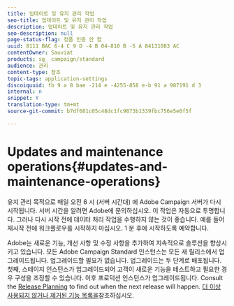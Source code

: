 ```yaml
---
title: 업데이트 및 유지 관리 작업
seo-title: 업데이트 및 유지 관리 작업
description: 업데이트 및 유지 관리 작업
seo-description: null
page-status-flag: 정품 인증 안 함
uuid: 8111 BAC 6-4 C 9 D -4 B 04-810 B -5 A 84131083 AC
contentOwner: Sauviat
products: sg_ campaign/standard
audience: 관리
content-type: 참조
topic-tags: application-settings
discoiquuid: fb 9 a 8 bae -214 e -4255-858 e-b 91 a 987191 d 3
internal: n
snippet: Y
translation-type: tm+mt
source-git-commit: b7df681c05c48dc1fc9873b1339fbc756e5e0f5f

---
```



# Updates and maintenance operations{#updates-and-maintenance-operations}

유지 관리 목적으로 매일 오전 6 시 (서버 시간대) 에 Adobe Campaign 서버가 다시 시작됩니다. 서버 시간을 알려면 Adobe에 문의하십시오. 이 작업은 자동으로 투명합니다. 그러나 다시 시작 전에 데이터 처리 작업을 수행하지 않는 것이 좋습니다. 예를 들어 재시작 전에 워크플로우를 시작하지 마십시오. 1 분 후에 시작하도록 예약합니다.

Adobe는 새로운 기능, 개선 사항 및 수정 사항을 추가하여 지속적으로 솔루션을 향상시키고 있습니다. 모든 Adobe Campaign Standard 인스턴스는 모든 새 릴리스에서 업그레이드됩니다. 업그레이드할 필요가 없습니다. 업그레이드는 두 단계로 배포됩니다. 첫째, 스테이지 인스턴스가 업그레이드되어 고객이 새로운 기능을 테스트하고 필요한 경우 구성을 조정할 수 있습니다. 이후 프로덕션 인스턴스가 업그레이드됩니다. Consult the [Release Planning](https://helpx.adobe.com/campaign/kb/acs-release-planning.html) to find out when the next release will happen. [더 이상 사용되지 않거나 제거된 기능 목록을](https://helpx.adobe.com/campaign/kb/acs-deprecated-and-removed-features.html)참조하십시오.
